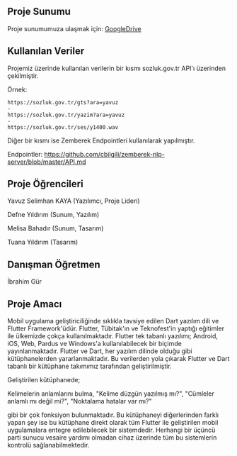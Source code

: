 ## Proje Sunumu
Proje sunumumuza ulaşmak için: [GoogleDrive](https://bit.ly/3z4ndI4)

## Kullanılan Veriler

Projemiz üzerinde kullanılan verilerin bir kısmı sozluk.gov.tr API'ı üzerinden çekilmiştir.

Örnek:
```
https://sozluk.gov.tr/gts?ara=yavuz
-
https://sozluk.gov.tr/yazim?ara=yavuz
-
https://sozluk.gov.tr/ses/y1400.wav
```

Diğer bir kısmı ise Zemberek Endpointleri kullanılarak yapılmıştır.

Endpointler: https://github.com/cbilgili/zemberek-nlp-server/blob/master/API.md

## Proje Öğrencileri

Yavuz Selimhan KAYA (Yazılımcı, Proje Lideri)

Defne Yıldırım (Sunum, Yazılım)

Melisa Bahadır (Sunum, Tasarım)

Tuana Yıldırım (Tasarım)

## Danışman Öğretmen

İbrahim Gür

## Proje Amacı

Mobil uygulama geliştiriciliğinde sıklıkla tavsiye edilen Dart yazılım dili ve Flutter Framework'üdür. Flutter, Tübitak'ın ve Teknofest'in yaptığı eğitimler ile ülkemizde çokça kullanılmaktadır. Flutter tek tabanlı yazılımı; Android, iOS, Web, Pardus ve Windows'a kullanılabilecek bir biçimde yayınlanmaktadır. Flutter ve Dart, her yazılım dilinde olduğu gibi kütüphanelerden yararlanmaktadır. Bu verilerden yola çıkarak Flutter ve Dart tabanlı bir kütüphane takımımız tarafından geliştirilmiştir. 

Geliştirilen kütüphanede;

Kelimelerin anlamlarını bulma,
"Kelime düzgün yazılmış mı?",
"Cümleler anlamlı mı değil mi?",
"Noktalama hatalar var mı?" 

gibi bir çok fonksiyon bulunmaktadır. Bu kütüphaneyi diğerlerinden farklı yapan şey ise bu kütüphane direkt olarak tüm Flutter ile geliştirilen mobil uygulamalara entegre edilebilecek bir sistemdedir. Herhangi bir üçüncü parti sunucu vesaire yardımı olmadan cihaz üzerinde tüm bu sistemlerin kontrolü sağlanabilmektedir.
